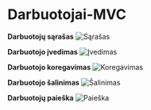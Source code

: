 # Darbuotojai-MVC


**Darbuotojų sąrašas**
![Sąrašas](http://i.imgur.com/KVr66QR.png)

**Darbuotojo įvedimas**
![Įvedimas](http://i.imgur.com/SH0VdLW.png)

**Darbuotojo koregavimas**
![Koregavimas](http://i.imgur.com/StOVh22.png)

**Darbuotojo šalinimas**
![Šalinimas](http://i.imgur.com/X76APd2.png)

**Darbuotojų paieška**
![Paieška](http://i.imgur.com/Kan2Fkm.png)
